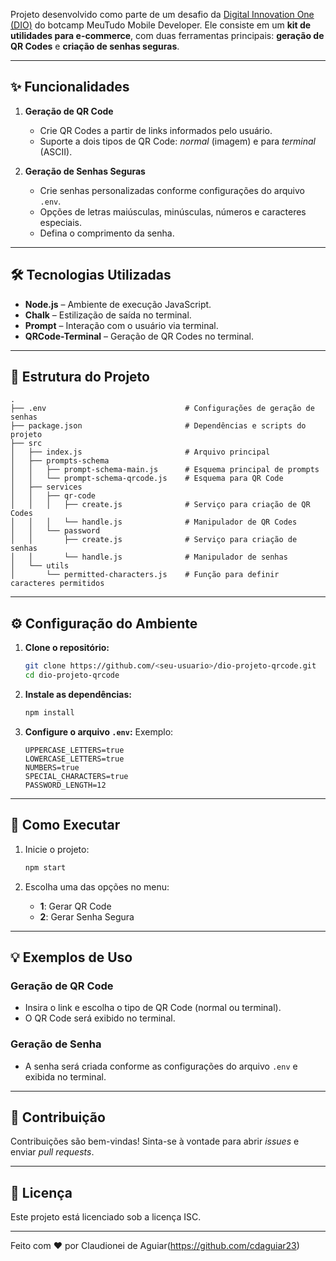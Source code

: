 Projeto desenvolvido como parte de um desafio da [Digital Innovation One (DIO)](https://www.dio.me/) do botcamp MeuTudo Mobile Developer. Ele consiste em um **kit de utilidades para e-commerce**, com duas ferramentas principais: **geração de QR Codes** e **criação de senhas seguras**.

---

## ✨ Funcionalidades

1. **Geração de QR Code**
   - Crie QR Codes a partir de links informados pelo usuário.
   - Suporte a dois tipos de QR Code: *normal* (imagem) e para *terminal* (ASCII).

2. **Geração de Senhas Seguras**
   - Crie senhas personalizadas conforme configurações do arquivo `.env`.
   - Opções de letras maiúsculas, minúsculas, números e caracteres especiais.
   - Defina o comprimento da senha.

---

## 🛠 Tecnologias Utilizadas

- **Node.js** – Ambiente de execução JavaScript.
- **Chalk** – Estilização de saída no terminal.
- **Prompt** – Interação com o usuário via terminal.
- **QRCode-Terminal** – Geração de QR Codes no terminal.

---

## 📁 Estrutura do Projeto

```
.
├── .env                               # Configurações de geração de senhas
├── package.json                       # Dependências e scripts do projeto
├── src
│   ├── index.js                       # Arquivo principal
│   ├── prompts-schema
│   │   ├── prompt-schema-main.js      # Esquema principal de prompts
│   │   └── prompt-schema-qrcode.js    # Esquema para QR Code
│   ├── services
│   │   ├── qr-code
│   │   │   ├── create.js              # Serviço para criação de QR Codes
│   │   │   └── handle.js              # Manipulador de QR Codes
│   │   └── password
│   │       ├── create.js              # Serviço para criação de senhas
│   │       └── handle.js              # Manipulador de senhas
│   └── utils
│       └── permitted-characters.js    # Função para definir caracteres permitidos
```

---

## ⚙️ Configuração do Ambiente

1. **Clone o repositório:**
   ```bash
   git clone https://github.com/<seu-usuario>/dio-projeto-qrcode.git
   cd dio-projeto-qrcode
   ```

2. **Instale as dependências:**
   ```bash
   npm install
   ```

3. **Configure o arquivo `.env`:**
   Exemplo:
   ```properties
   UPPERCASE_LETTERS=true
   LOWERCASE_LETTERS=true
   NUMBERS=true
   SPECIAL_CHARACTERS=true
   PASSWORD_LENGTH=12
   ```

---

## 🚀 Como Executar

1. Inicie o projeto:
   ```bash
   npm start
   ```

2. Escolha uma das opções no menu:
   - **1**: Gerar QR Code
   - **2**: Gerar Senha Segura

---

## 💡 Exemplos de Uso

### Geração de QR Code

- Insira o link e escolha o tipo de QR Code (normal ou terminal).
- O QR Code será exibido no terminal.

### Geração de Senha

- A senha será criada conforme as configurações do arquivo `.env` e exibida no terminal.

---

## 🤝 Contribuição

Contribuições são bem-vindas! Sinta-se à vontade para abrir *issues* e enviar *pull requests*.

---

## 📜 Licença

Este projeto está licenciado sob a licença ISC.

---

Feito com ❤️ por Claudionei de Aguiar(https://github.com/cdaguiar23)
